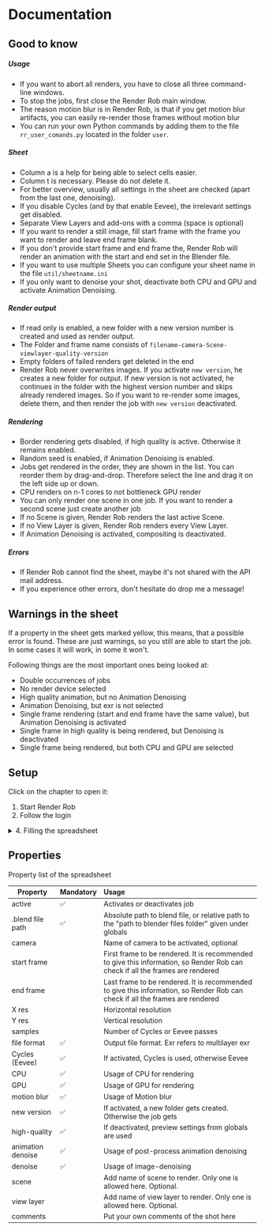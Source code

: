 # Documentation

## Good to know

##### Usage

- If you want to abort all renders, you have to close all three command-line windows.
- To stop the jobs, first close the Render Rob main window.
- The reason motion blur is in Render Rob, is that if you get motion blur artifacts, you can easily re-render those frames without motion blur
- You can run your own Python commands by adding them to the file `rr_user_comands.py` located in the folder `user`.

##### Sheet

- Column a is a help for being able to select cells easier.
- Column t is necessary. Please do not delete it.
- For better overview, usually all settings in the sheet are checked (apart from the last one, denoising).
- If you disable Cycles (and by that enable Eevee), the irrelevant settings get disabled.
- Separate View Layers and add-ons with a comma (space is optional)
- If you want to render a still image, fill start frame with the frame you want to render and leave end frame blank.
- If you don't provide start frame and end frame the, Render Rob will render an animation with the start and end set in the Blender file.
- If you want to use multiple Sheets you can configure your sheet name in the file `util/sheetname.ini`
- If you only want to denoise your shot, deactivate both CPU and GPU and activate Animation Denoising.

##### Render output

- If read only is enabled, a new folder with a new version number is created and used as render output.
- The Folder and frame name consists of `filename-camera-Scene-viewlayer-quality-version`
- Empty folders of failed renders get deleted in the end
- Render Rob never overwrites images. If you activate `new version`, he creates a new folder for output. If new version is not activated, he continues in the folder with the highest version number and skips already rendered images. So if you want to re-render some images, delete them, and then render the job with `new version` deactivated.

##### Rendering

- Border rendering gets disabled, if high quality is active. Otherwise it remains enabled.
- Random seed is enabled, if Animation Denoising is enabled.
- Jobs get rendered in the order, they are shown in the list. You can reorder them by drag-and-drop. Therefore select the line and drag it on the left side up or down.
- CPU renders on n-1 cores to not bottleneck GPU render
- You can only render one scene in one job. If you want to render a second scene just create another job
- If no Scene is given, Render Rob renders the last active Scene.
- If no View Layer is given, Render Rob renders every View Layer.
- If Animation Denoising is activated, compositing is deactivated.

##### Errors

- If Render Rob cannot find the sheet, maybe it's not shared with the API mail address.
- If you experience other errors, don't hesitate do drop me a message!

## Warnings in the sheet

If a property in the sheet gets marked yellow, this means, that a possible error is found. These are just warnings, so you still are able to start the job. In some cases it will work, in some it won't.

Following things are the most important ones being looked at:

- Double occurrences of jobs
- No render device selected
- High quality animation, but no Animation Denoising
- Animation Denoising, but exr is not selected
- Single frame rendering (start and end frame have the same value), but Animation Denoising is activated
- Single frame in high quality is being rendered, but Denoising is deactivated
- Single frame being rendered, but both CPU and GPU are selected

## Setup

Click on the chapter to open it:

<!-- ### Filling the spreadsheet -->

1. Start Render Rob
2. Follow the login

<details>
<summary>4. Filling the spreadsheet </summary>

After setting that up, fill in the global settings in the Sheet. The Blender Path and Render Path is mandatory, the rest is optional.

![Text](img/readme_pics/Anmerkung%202020-04-26%20134758.jpg)

Now you only have to paste your attributes of your job to be rendered, and run `renderrob.exe`!

</details>



## Properties

Property list of the spreadsheet

| Property | Mandatory |Usage |
|--- |:---|:---|
| active | ✅ | Activates or deactivates job |
| .blend file path | ✅ | Absolute path to blend file, or relative path to the "path to blender files folder" given under globals |
| camera | | Name of camera to be activated, optional |
| start frame | | First frame to be rendered. It is recommended to give this information, so Render Rob can check if all the frames are rendered|
| end frame | | Last frame to be rendered. It is recommended to give this information, so Render Rob can check if all the frames are rendered|
| X res | | Horizontal resolution |
| Y res | | Vertical resolution|
| samples | | Number of Cycles or Eevee passes|
| file format | ✅ | Output file format. Exr refers to multilayer exr|
| Cycles (Eevee) | ✅ | If activated, Cycles is used, otherwise Eevee|
| CPU | ✅ | Usage of CPU for rendering |
| GPU | ✅ | Usage of GPU for rendering |
| motion blur | ✅ | Usage of Motion blur |
| new version | ✅ | If activated, a new folder gets created. Otherwise the job gets  |
| high-quality | ✅ | If deactivated, preview settings from globals are used|
| animation denoise | ✅ | Usage of post-process animation denoising|
| denoise | ✅ | Usage of image-denoising|
| scene | | Add name of scene to render. Only one is allowed here. Optional.|
| view layer | | Add name of view layer to render. Only one is allowed here. Optional.|
| comments | | Put your own comments of the shot here|

